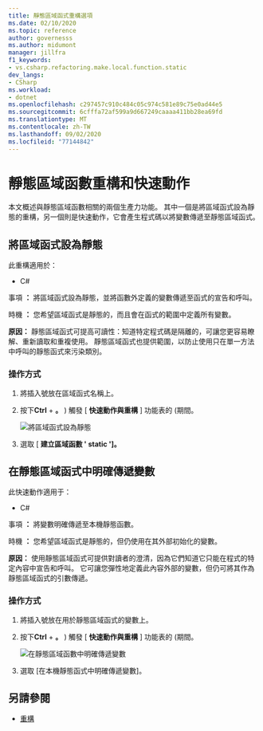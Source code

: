 ```yaml
---
title: 靜態區域函式重構選項
ms.date: 02/10/2020
ms.topic: reference
author: governesss
ms.author: midumont
manager: jillfra
f1_keywords:
- vs.csharp.refactoring.make.local.function.static
dev_langs:
- CSharp
ms.workload:
- dotnet
ms.openlocfilehash: c297457c910c484c05c974c581e89c75e0ad44e5
ms.sourcegitcommit: 6cfffa72af599a9d667249caaaa411bb28ea69fd
ms.translationtype: MT
ms.contentlocale: zh-TW
ms.lasthandoff: 09/02/2020
ms.locfileid: "77144842"
---
```

# <a name="static-local-function-refactorings-and-quick-actions"></a>靜態區域函數重構和快速動作

本文概述與靜態區域函數相關的兩個生產力功能。 其中一個是將區域函式設為靜態的重構，另一個則是快速動作，它會產生程式碼以將變數傳遞至靜態區域函式。

## <a name="make-local-function-static"></a>將區域函式設為靜態

此重構適用於：

- C#

事項 **：** 將區域函式設為靜態，並將函數外定義的變數傳遞至函式的宣告和呼叫。

時機 **：** 您希望區域函式是靜態的，而且會在函式的範圍中定義所有變數。

**原因：** 靜態區域函式可提高可讀性：知道特定程式碼是隔離的，可讓您更容易瞭解、重新讀取和重複使用。 靜態區域函式也提供範圍，以防止使用只在單一方法中呼叫的靜態函式來污染類別。

### <a name="how-to"></a>操作方式

1. 將插入號放在區域函式名稱上。

2. 按下**Ctrl** + **。** ) 觸發 [ **快速動作與重構** ] 功能表的 (期間。

   ![將區域函式設為靜態](media/make-local-function-static.png)

3. 選取 [ **建立區域函數 ' static ']。**

## <a name="pass-variable-explicitly-in-a-static-local-function"></a>在靜態區域函式中明確傳遞變數

此快速動作適用于：

- C#

事項 **：** 將變數明確傳遞至本機靜態函數。

時機 **：** 您希望區域函式是靜態的，但仍使用在其外部初始化的變數。

**原因：** 使用靜態區域函式可提供對讀者的澄清，因為它們知道它只能在程式的特定內容中宣告和呼叫。 它可讓您彈性地定義此內容外部的變數，但仍可將其作為靜態區域函式的引數傳遞。

### <a name="how-to"></a>操作方式

1. 將插入號放在用於靜態區域函式的變數上。

2. 按下**Ctrl** + **。** ) 觸發 [ **快速動作與重構** ] 功能表的 (期間。

   ![在靜態區域函數中明確傳遞變數](media/pass-variable-explicitly-static-local-function.png)

3. 選取 [在本機靜態函式中明確傳遞變數]。

## <a name="see-also"></a>另請參閱

- [重構](../refactoring-in-visual-studio.md)